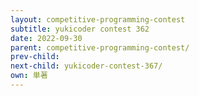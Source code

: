 ```yaml
---
layout: competitive-programming-contest
subtitle: yukicoder contest 362
date: 2022-09-30
parent: competitive-programming-contest/
prev-child:
next-child: yukicoder-contest-367/
own: 単著
---
```



